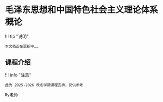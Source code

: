 # 毛泽东思想和中国特色社会主义理论体系概论

!!! tip "说明"

    本文档正在更新中……

## 课程介绍

!!! info "注意"

    此为 2025-2026 秋冬学期课程安排，仅供参考

lly老师
